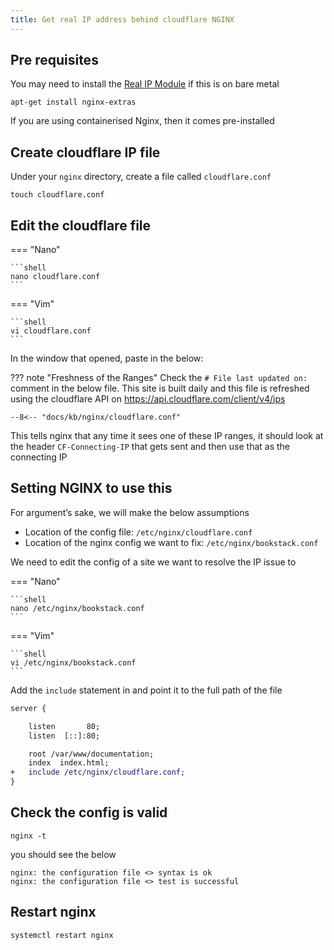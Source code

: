 ```yaml
---
title: Get real IP address behind cloudflare NGINX
---
```


## Pre requisites

You may need to install the [Real IP Module](http://nginx.org/en/docs/http/ngx_http_realip_module.html) if this is on bare metal

``` shell
apt-get install nginx-extras
```

If you are using containerised Nginx, then it comes pre-installed

## Create cloudflare IP file

Under your `nginx` directory, create a file called `cloudflare.conf`

```shell
touch cloudflare.conf
```

## Edit the cloudflare file

=== "Nano"

    ```shell
    nano cloudflare.conf
    ```

=== "Vim"

    ```shell
    vi cloudflare.conf
    ```

In the window that opened, paste in the below:

??? note "Freshness of the Ranges"
    Check the `# File last updated on:` comment in the below file. This site is built daily and this file is refreshed using the cloudflare API on <https://api.cloudflare.com/client/v4/ips>

```nginx
--8<-- "docs/kb/nginx/cloudflare.conf"
```

This tells nginx that any time it sees one of these IP ranges, it should look at the header `CF-Connecting-IP` that gets sent
and then use that as the connecting IP

## Setting NGINX to use this

For argument’s sake, we will make the below assumptions

- Location of the config file: `/etc/nginx/cloudflare.conf`
- Location of the nginx config we want to fix: `/etc/nginx/bookstack.conf`

We need to edit the config of a site we want to resolve the IP issue to

=== "Nano"

    ```shell
    nano /etc/nginx/bookstack.conf
    ```

=== "Vim"

    ```shell
    vi /etc/nginx/bookstack.conf
    ```

Add the `include` statement in and point it to the full path of the file

```diff
server {

    listen       80;
    listen  [::]:80;

    root /var/www/documentation;
    index  index.html;
+   include /etc/nginx/cloudflare.conf;
}
```

## Check the config is valid

```shell
nginx -t
```

you should see the below

```text
nginx: the configuration file <> syntax is ok
nginx: the configuration file <> test is successful
```

## Restart nginx

```shell
systemctl restart nginx
```
